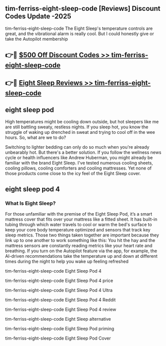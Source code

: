 ## tim-ferriss-eight-sleep-code [Reviews​] Discount Codes Update -2025

tim-ferriss-eight-sleep-code The Eight Sleep's temperature controls are great, and the vibrational alarm is really cool. But I could honestly give or take the Autopilot membership

## 👉🔴 [$500 Off Discount Codes >> tim-ferriss-eight-sleep-code](http://download.freeplayer.one?title=tim-ferriss-eight-sleep-code&ref=18-ES)

## 👉🔴 [Eight Sleep Reviews >> tim-ferriss-eight-sleep-code](http://download.freeplayer.one?title=tim-ferriss-eight-sleep-code&ref=18-ES)

## eight sleep pod

High temperatures might be cooling down outside, but hot sleepers like me are still battling sweaty, restless nights. If you sleep hot, you know the struggle of waking up drenched in sweat and trying to cool off in the wee hours. So, what are we to do?

Switching to lighter bedding can only do so much when you're already unbearably hot. But there's a better solution. If you follow the wellness news cycle or health influencers like Andrew Huberman, you might already be familiar with the brand Eight Sleep. I've tested numerous cooling sheets, cooling pillows, cooling comforters and cooling mattresses. Yet none of those products come close to the icy feel of the Eight Sleep cover.

## eight sleep pod 4

### What Is Eight Sleep?

For those unfamiliar with the premise of the Eight Sleep Pod, it’s a smart mattress cover that fits over your mattress like a fitted sheet. It has built-in tubing through which water travels to cool or warm the bed's surface to keep your core body temperature optimized and sensors that track key sleep metrics. Those two things taken together are important because they link up to one another to work something like this: You hit the hay and the mattress sensors are constantly reading metrics like your heart rate and breathing. If you turn on the Autopilot feature via the app, for example, the AI-driven recommendations take the temperature up and down at different times during the night to help you wake up feeling refreshed

tim-ferriss-eight-sleep-code Eight Sleep Pod 4

tim-ferriss-eight-sleep-code Eight Sleep Pod 4 price

tim-ferriss-eight-sleep-code Eight Sleep Pod 4 Ultra

tim-ferriss-eight-sleep-code Eight Sleep Pod 4 Reddit

tim-ferriss-eight-sleep-code Eight Sleep Pod 4 review

tim-ferriss-eight-sleep-code Eight Sleep alternative

tim-ferriss-eight-sleep-code Eight Sleep Pod priming

tim-ferriss-eight-sleep-code Eight Sleep Pod Cover